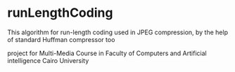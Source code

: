 # runLengthCoding
This algorithm for run-length coding used in JPEG compression, by the help of standard Huffman compressor  too

project for Multi-Media Course in Faculty of Computers and Artificial intelligence Cairo University

